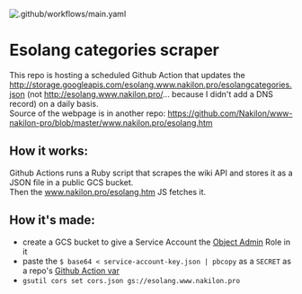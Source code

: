 ![.github/workflows/main.yaml](https://github.com/Nakilon/esolang/workflows/.github/workflows/main.yaml/badge.svg)

# Esolang categories scraper

This repo is hosting a scheduled Github Action that updates the http://storage.googleapis.com/esolang.www.nakilon.pro/esolangcategories.json (not http://esolang.www.nakilon.pro/... because I didn't add a DNS record) on a daily basis.  
Source of the webpage is in another repo: https://github.com/Nakilon/www-nakilon-pro/blob/master/www.nakilon.pro/esolang.htm

## How it works:

Github Actions runs a Ruby script that scrapes the wiki API and stores it as a JSON file in a public GCS bucket.  
Then the www.nakilon.pro/esolang.htm JS fetches it.

## How it's made:

* create a GCS bucket to give a Service Account the [Object Admin](https://stackoverflow.com/a/61359836/322020) Role in it  
* paste the `$ base64 < service-account-key.json | pbcopy` as a `SECRET` as a repo's [Github Action var](https://github.com/Nakilon/esolang/settings/secrets/actions)  
* `gsutil cors set cors.json gs://esolang.www.nakilon.pro`
